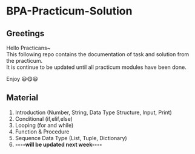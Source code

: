 # BPA-Practicum-Solution

## Greetings

Hello Practicans~  
This following repo contains the documentation of task and solution from the practicum.  
It is continue to be updated until all practicum modules have been done.  

Enjoy :smiley::yum::laughing:

## Material

1. Introduction (Number, String, Data Type Structure, Input, Print)
2. Conditional (if,elif,else)
3. Looping (for and while)
4. Function & Procedure
5. Sequence Data Type (List, Tuple, Dictionary)
6. **----will be updated next week----**
